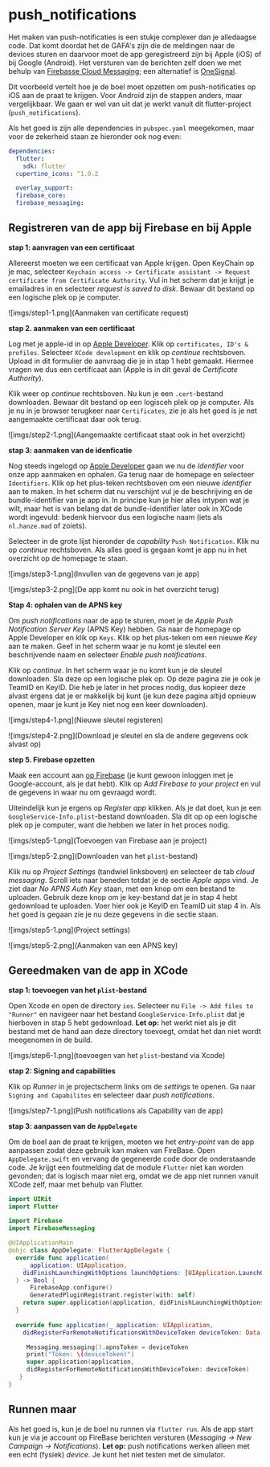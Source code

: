 # push_notifications

Het maken van push-notificaties is een stukje complexer dan je alledaagse code. Dat komt doordat het de GAFA's zijn die de meldingen naar de devices sturen en daarvoor moet de app geregistreerd zijn bij Apple (iOS) of bij Google (Android). Het versturen van de berichten zelf doen we met behulp van [Firebasse Cloud Messaging](https://firebase.google.com/); een alternatief is [OneSignal](https://onesignal.com/).

Dit voorbeeld vertelt hoe je de boel moet opzetten om push-notificaties op iOS aan de praat te krijgen. Voor Android zijn de stappen anders, maar vergelijkbaar. We gaan er wel van uit dat je werkt vanuit dit flutter-project (`push_notifications`).

Als het goed is zijn alle dependencies in `pubspec.yaml` meegekomen, maar voor de zekerheid staan ze hieronder ook nog even:

```yaml
dependencies:
  flutter:
    sdk: flutter
  cupertino_icons: ^1.0.2

  overlay_support:
  firebase_core:
  firebase_messaging:
```

## Registreren van de app bij Firebase en bij Apple

**stap 1: aanvragen van een certificaat**

Allereerst moeten we een certificaat van Apple krijgen. Open KeyChain op je mac, selecteer `Keychain access -> Certificate assistant -> Request certificate from Certificate Authority`. Vul in het scherm dat je krijgt je emailadres in en selecteer *request is saved to disk*. Bewaar dit bestand op een logische plek op je computer.

![imgs/step1-1.png](Aanmaken van certificate request)

**stap 2. aanmaken van een certificaat**

Log met je apple-id in op [Apple Developer](https://developer.apple.com/). Klik op `certificates, ID's & profiles`. Selecteer `XCode development` en klik op *continue* rechtsboven. Upload in dit formulier de aanvraag die je in stap 1 hebt gemaakt. Hiermee vragen we dus een certificaat aan (Apple is in dit geval de *Certificate Authority*).

Klik weer op *continue* rechtsboven. Nu kun je een `.cert`-bestand downloaden. Bewaar dit bestand op een logisceh plek op je computer. Als je nu in je browser terugkeer naar `Certificates`, zie je als het goed is je net aangemaakte certificaat daar ook terug.

![imgs/step2-1.png](Aangemaakte certificaat staat ook in het overzicht)

**stap 3: aanmaken van de idenficatie**

Nog steeds ingelogd op [Apple Developer](https://developer.apple.com/) gaan we nu de *Identifier* voor onze app aanmaken en ophalen. Ga terug naar de homepage en selecteer `Identifiers`. Klik op het plus-teken rechtsboven om een nieuwe *identifier* aan te maken. In het scherm dat nu verschijnt vul je de beschrijving en de bundle-identifier van je app in. In principe kun je hier alles intypen wat je wilt, maar het is van belang dat de bundle-identifier later ook in XCode wordt ingevuld: bedenk hiervoor dus een logische naam (iets als `nl.hanze.mad` of zoiets).

Selecteer in de grote lijst hieronder de *capability* `Push Notification`. Klik nu op *continue* rechtsboven. Als alles goed is gegaan komt je app nu in het overzicht op de homepage te staan.

![imgs/step3-1.png](Invullen van de gegevens van je app)

![imgs/step3-2.png](De app komt nu ook in het overzicht terug)

**Stap 4: ophalen van de APNS key**

Om *push notifications* naar de app te sturen, moet je de *Apple Push Notification Server Key* (APNS Key) hebben. Ga naar de homepage op Apple Developer en klik op `Keys`. Klik op het plus-teken om een nieuwe *Key* aan te maken. Geef in het scherm waar je nu komt je sleutel een beschrijvende naam en selecteer *Enable push notifications*.

Klik op *continue*. In het scherm waar je nu komt kun je de sleutel downloaden. Sla deze op een logische plek op. Op deze pagina zie je ook je TeamID en KeyID. Die heb je later in het proces nodig, dus kopieer deze alvast ergens dat je er makkelijk bij kunt (je kun deze pagina altijd opnieuw openen, maar je kunt je Key niet nog een keer downloaden).

![imgs/step4-1.png](Nieuwe sleutel registeren)

![imgs/step4-2.png](Download je sleutel en sla de andere gegevens ook alvast op)

**step 5. Firebase opzetten**

Maak een account aan [op Firebase](https://firebase.google.com/codelabs/firebase-fcm-flutter#2) (je kunt gewoon inloggen met je Google-account, als je dat hebt). Klik op *Add Firebase to your project* en vul de gegevens in waar nu om gevraagd wordt. 

Uiteindelijk kun je ergens op *Register app* klikken. Als je dat doet, kun je een `GoogleService-Info.plist`-bestand downloaden. Sla dit op op een logische plek op je computer, want die hebben we later in het proces nodig. 

![imgs/step5-1.png](Toevoegen van Firebase aan je project)

![imgs/step5-2.png](Downloaden van het `plist`-bestand)

Klik nu op *Project Settings* (tandwiel linksboven) en selecteer de tab *cloud messaging*. Scroll iets naar beneden totdat je de sectie *Apple apps* vind. Je ziet daar *No APNS Auth Key* staan, met een knop om een bestand te uploaden. Gebruik deze knop om je key-bestand dat je in stap 4 hebt gedownload te uploaden. Voer hier ook je KeyID en TeamID uit stap 4 in. Als het goed is gegaan zie je nu deze gegevens in die sectie staan.

![imgs/step5-1.png](Project settings)

![imgs/step5-2.png](Aanmaken van een APNS key)

## Gereedmaken van de app in XCode

**stap 1: toevoegen van het `plist`-bestand**

Open Xcode en open de directory `ios`. Selecteer nu `File -> Add files to "Runner"` en navigeer naar het bestand `GoogleService-Info.plist` dat je hierboven in stap 5 hebt gedownload. **Let op:** het werkt niet als je dit bestand met de hand aan deze directory toevoegt, omdat het dan niet wordt meegenomen in de build. 

![imgs/step6-1.png](toevoegen van het `plist`-bestand via Xcode)

**stap 2: Signing and capabilities**

Klik op *Runner* in je projectscherm links om de *settings* te openen. Ga naar `Signing and Capabilites` en selecteer daar *push notifications*.

![imgs/step7-1.png](Push notifications als Capability van de app)

**stap 3: aanpassen van de `AppDelegate`**

Om de boel aan de praat te krijgen, moeten we het *entry-point* van de app aanpassen zodat deze gebruik kan maken van FireBase. Open `AppDelegate.swift` en vervang de gegeneerde code door de onderstaande code. Je krijgt een foutmelding dat de module `Flutter` niet kan worden gevonden; dat is logisch maar niet erg, omdat we de app niet runnen vanuit XCode zelf, maar met behulp van Flutter.

```swift
import UIKit
import Flutter

import Firebase
import FirebaseMessaging

@UIApplicationMain
@objc class AppDelegate: FlutterAppDelegate {
  override func application(
    _ application: UIApplication,
    didFinishLaunchingWithOptions launchOptions: [UIApplication.LaunchOptionsKey: Any]?
  ) -> Bool {
      FirebaseApp.configure()
      GeneratedPluginRegistrant.register(with: self)
    return super.application(application, didFinishLaunchingWithOptions: launchOptions)
  }
    
  override func application(_ application: UIApplication,
    didRegisterForRemoteNotificationsWithDeviceToken deviceToken: Data) {

     Messaging.messaging().apnsToken = deviceToken
     print("Token: \(deviceToken)")
     super.application(application,
     didRegisterForRemoteNotificationsWithDeviceToken: deviceToken)
   }
}
```
## Runnen maar

Als het goed is, kun je de boel nu runnen via `flutter run`. Als de app start kun je via je account op FireBase berichten versturen (*Messaging -> New Campaign -> Notifications*). **Let op:** push notifications werken alleen met een echt (fysiek) *device*. Je kunt het niet testen met de simulator.